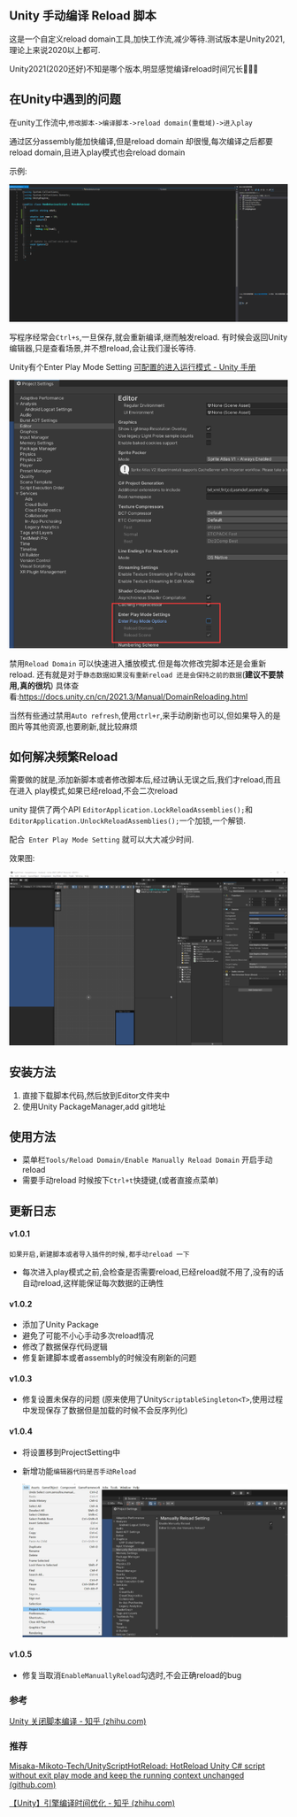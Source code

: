 ## Unity 手动编译 Reload 脚本

这是一个自定义reload domain工具,加快工作流,减少等待.测试版本是Unity2021,理论上来说2020以上都可.

Unity2021(2020还好)不知是哪个版本,明显感觉编译reload时间冗长🥱😪😯



## 在Unity中遇到的问题

在unity工作流中,`修改脚本->编译脚本->reload domain(重载域)->进入play`

通过区分assembly能加快编译,但是reload domain 却很慢,每次编译之后都要reload domain,且进入play模式也会reload domain

示例:

![0](https://raw.githubusercontent.com/ZeroUltra/MediaLibrary/main/Imgs/202211052102596.gif)

写程序经常会`Ctrl+s`,一旦保存,就会重新编译,继而触发reload. 有时候会返回Unity编辑器,只是查看场景,并不想reload,会让我们漫长等待.

Unity有个Enter Play Mode Setting  [可配置的进入运行模式 - Unity 手册](https://docs.unity.cn/cn/2021.3/Manual/ConfigurableEnterPlayMode.html)

![image-20221105210343196](https://raw.githubusercontent.com/ZeroUltra/MediaLibrary/main/Imgs/202211052103211.png)

禁用`Reload Domain` 可以快速进入播放模式.但是每次修改完脚本还是会重新reload. 还有就是对于`静态数据如果没有重新reload 还是会保持之前的数据`(**建议不要禁用,真的很坑**) 具体查看:https://docs.unity.cn/cn/2021.3/Manual/DomainReloading.html

当然有些通过禁用`Auto refresh`,使用`ctrl+r`,来手动刷新也可以,但如果导入的是图片等其他资源,也要刷新,就比较麻烦

## 如何解决频繁Reload

需要做的就是,添加新脚本或者修改脚本后,经过确认无误之后,我们才reload,而且在进入 play模式,如果已经reload,不会二次reload

unity 提供了两个API `EditorApplication.LockReloadAssemblies();`和` EditorApplication.UnlockReloadAssemblies();`一个加锁,一个解锁.

配合` Enter Play Mode Setting` 就可以大大减少时间.

效果图:

![111](https://raw.githubusercontent.com/ZeroUltra/MediaLibrary/main/Imgs/202211052126333.gif)



## 安装方法

1. 直接下载脚本代码,然后放到Editor文件夹中
2. 使用Unity PackageManager,add git地址

## 使用方法

* 菜单栏`Tools/Reload Domain/Enable Manually Reload Domain`  开启手动reload
* 需要手动reload 时候按下`Ctrl+t`快捷键,(或者直接点菜单)

## 更新日志

#### v1.0.1

`如果开启,新建脚本或者导入插件的时候,都手动reload 一下`

* 每次进入play模式之前,会检查是否需要reload,已经reload就不用了,没有的话自动reload,这样能保证每次数据的正确性

#### v1.0.2

* 添加了Unity Package
* 避免了可能不小心手动多次reload情况
* 修改了数据保存代码逻辑
* 修复新建脚本或者assembly的时候没有刷新的问题

#### v1.0.3

* 修复设置未保存的问题 (原来使用了Unity`ScriptableSingleton<T>`,使用过程中发现保存了数据但是加载的时候不会反序列化)

#### v1.0.4

* 将设置移到ProjectSetting中

* 新增功能`编辑器代码是否手动Reload`

  ![image-20231102201502323](https://raw.githubusercontent.com/ZeroUltra/MediaLibrary/main/Imgs/202311022015470.png)
  

#### v1.0.5

* 修复当取消`EnableManuallyReload`勾选时,不会正确reload的bug

### 参考

[Unity 关闭脚本编译 - 知乎 (zhihu.com)](https://zhuanlan.zhihu.com/p/441996008)

### 推荐 

[Misaka-Mikoto-Tech/UnityScriptHotReload: HotReload Unity C# script without exit play mode and keep the running context unchanged (github.com)](https://github.com/Misaka-Mikoto-Tech/UnityScriptHotReload)

[【Unity】引擎编译时间优化 - 知乎 (zhihu.com)](https://zhuanlan.zhihu.com/p/601065788)

